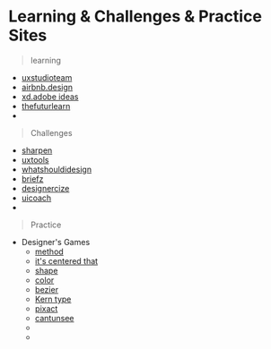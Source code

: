 # Learning & Challenges & Practice Sites 

> learning 

- [uxstudioteam](https://uxstudioteam.com/)
- [airbnb.design](https://airbnb.design/)
- [xd.adobe ideas](https://xd.adobe.com/ideas/)
- [thefuturlearn](https://thefutur.com/learn)
- []()

> Challenges

- [sharpen](https://sharpen.design/)
- [uxtools](https://uxtools.co/)
- [whatshouldidesign](http://www.whatshouldidesign.com/)
- [briefz](https://www.briefz.biz/)
- [designercize](https://designercize.com/)
- [uicoach](https://uicoach.io/)
- []()

> Practice

- Designer's Games
    - [method](https://method.ac/)
    - [it's centered that](https://www.supremo.co.uk/designers-eye/?ref=producthunt)
    - [shape](https://shape.method.ac/)
    - [color](https://color.method.ac/)
    - [bezier](https://bezier.method.ac/)
    - [Kern type](https://type.method.ac/)
    - [pixact](https://pixact.ly/)
    - [cantunsee](https://cantunsee.space/)
    - []()
    - []()

